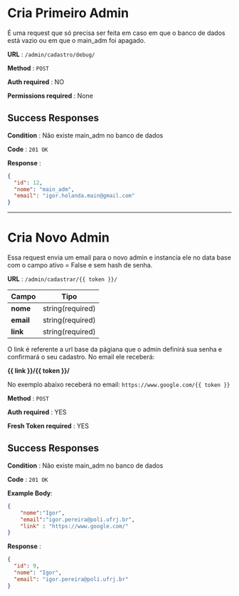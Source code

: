 # Cria Primeiro Admin

É uma request que só precisa ser feita em caso em que o banco de dados está vazio ou em que o main_adm foi apagado.

**URL** : `/admin/cadastro/debug/`

**Method** : `POST`

**Auth required** : NO

**Permissions required** : None

## Success Responses

**Condition** : Não existe main_adm no banco de dados

**Code** : `201 OK`

**Response** : 

```json
{
  "id": 12,
  "nome": "main_adm",
  "email": "igor.holanda.main@gmail.com"
}
```
---
# Cria Novo Admin

Essa request envia um email para o novo admin e instancia ele no data base com o campo ativo = False e sem hash de senha.

**URL** : `/admin/cadastrar/{{ token }}/`

| Campo           | Tipo                                 |
| --------------- | ------------------------------------ |
| **nome**        | string(required)                     |
| **email**       | string(required)                     |
| **link**        | string(required)                     |

O link é referente a url base da págiana que o admin definirá sua senha e confirmará o seu cadastro.
No email ele receberá: 

**{{ link }}/{{ token }}/**

No exemplo abaixo receberá no email: ```https://www.google.com/{{ token }}```

**Method** : `POST`

**Auth required** : YES

**Fresh Token required** : YES

## Success Responses

**Condition** : Não existe main_adm no banco de dados

**Code** : `201 OK`

**Example Body**:

```json
{
	"nome":"Igor",
	"email":"igor.pereira@poli.ufrj.br",
	"link" : "https://www.google.com/"
}
```

**Response** : 

```json
{
  "id": 9,
  "nome": "Igor",
  "email": "igor.pereira@poli.ufrj.br"
}
```
